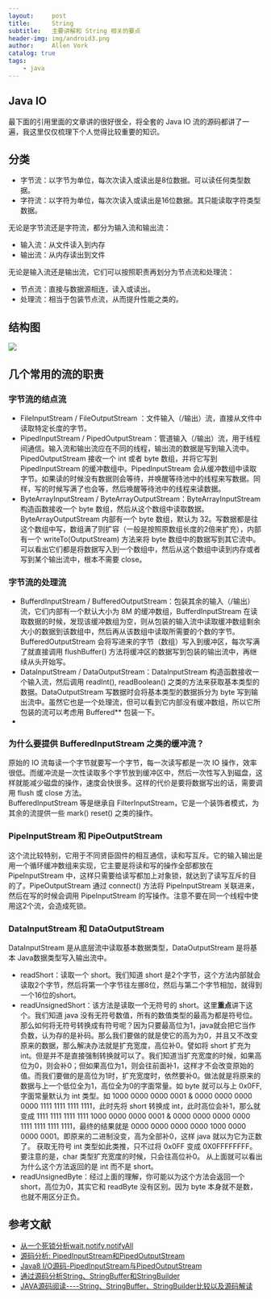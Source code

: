 ```yaml
---
layout:     post
title:      String
subtitle:   主要讲解和 String 相关的要点
header-img: img/android3.png
author:     Allen Vork
catalog: true
tags:
    - java
---
```


## Java IO
最下面的引用里面的文章讲的很好很全，将全套的 Java IO 流的源码都讲了一遍，我这里仅仅梳理下个人觉得比较重要的知识。

## 分类
+ 字节流：以字节为单位，每次次读入或读出是8位数据。可以读任何类型数据。
+ 字符流：以字符为单位，每次次读入或读出是16位数据。其只能读取字符类型数据。

无论是字节流还是字符流，都分为输入流和输出流：
+ 输入流：从文件读入到内存
+ 输出流：从内存读出到文件

无论是输入流还是输出流，它们可以按照职责再划分为节点流和处理流：
+ 节点流：直接与数据源相连，读入或读出。
+ 处理流：相当于包装节点流，从而提升性能之类的。

## 结构图
![]({{site.url}}/img/java/io/io.png)

## 几个常用的流的职责
### 字节流的结点流
+ FileInputStream / FileOutputStream ：文件输入（/输出）流，直接从文件中读取特定长度的字节。
+ PipedInputStream / PipedOutputStream：管道输入（/输出）流，用于线程间通信。输入流和输出流应在不同的线程，输出流的数据是写到输入流中。PipedOutputStream 接收一个 int 或者 byte 数组，并将它写到 PipedInputStream 的缓冲数组中。PipedInputStream 会从缓冲数组中读取字节。如果读的时候没有数据则会等待，并唤醒等待池中的线程来写数据。同样，写的时候写满了也会等，然后唤醒等待池中的线程来读数据。
+ ByteArrayInputStream / ByteArrayOutputStream：ByteArrayInputStream 构造函数接收一个 byte 数组，然后从这个数组中读取数据。ByteArrayOutputStream 内部有一个 byte 数组，默认为 32。写数据都是往这个数组中写，数组满了则扩容（一般是按照原数组长度的2倍来扩充），内部有一个 writeTo(OutputStream) 方法来将 byte 数组中的数据写到其它流中。可以看出它们都是将数据写入到一个数组中，然后从这个数组中读到内存或者写到某个输出流中，根本不需要 close。

### 字节流的处理流
+ BufferdInputStream / BufferedOutputStream：包装其余的输入（/输出）流，它们内部有一个默认大小为 8M 的缓冲数组，BufferdInputStream 在读取数据的时候，发现该缓冲数组为空，则从包装的输入流中读取缓冲数组剩余大小的数据到该数组中，然后再从该数组中读取所需要的个数的字节。BufferedOutputStream 会将写进来的字节（数组）写入到缓冲区，每次写满了就直接调用 flushBuffer() 方法将缓冲区的数据写到包装的输出流中，再继续从头开始写。
+ DataInputStream / DataOutputStream：DataInputStream 构造函数接收一个输入流，然后调用 readInt(), readBoolean() 之类的方法来获取基本类型的数据。DataOutputStream 写数据时会将基本类型的数据拆分为 byte 写到输出流中。虽然它也是一个处理流，但可以看到它内部没有缓冲数组，所以它所包装的流可以考虑用 Buffered** 包装一下。
+ 

### 为什么要提供 BufferedInputStream 之类的缓冲流？
原始的 IO 流每读一个字节就要写一个字节，每一次读写都是一次 IO 操作，效率很低。而缓冲流是一次性读取多个字节放到缓冲区中，然后一次性写入到磁盘，这样就能减少磁盘的操作，速度会快很多。这样的代价是要将数据写出的话，需要调用 flush 或 close 方法。    
BufferedInputStream 等是继承自 FilterInputStream，它是一个装饰者模式，为其余的流提供一些 mark() reset() 之类的操作。

### PipeInputStream 和 PipeOutputStream
这个流比较特别，它用于不同贤臣固件的相互通信，读和写互斥。它的输入输出是用一个循环缓冲数组来实现，它主要是将读和写的操作全部都放在 PipeInputStream 中，这样只需要给读写都加上对象锁，就达到了读写互斥的目的了。PipeOutputStream 通过 connect() 方法将 PipeInputStream 关联进来，然后在写的时候会调用 PipeInputStream 的写操作。注意不要在同一个线程中使用这2个流，会造成死锁。

### DataInputStream 和 DataOutputStream
DataInputStream 是从底层流中读取基本数据类型，DataOutputStream 是将基本 Java数据类型写入输出流中。    
+ readShort：读取一个 short。我们知道 short 是2个字节，这个方法内部就会读取2个字节，然后将第一个字节往左挪8位，然后与第二个字节相加，就得到一个16位的short。
+ readUnsignedShort：该方法是读取一个无符号的 short。这里**重点**讲下这个。我们知道 java 没有无符号数值，所有的数值类型的最高为都是符号位。那么如何将无符号转换成有符号呢？因为只要最高位为1，java就会把它当作负数，认为存的是补码。那么我们要做的就是使它的高为为0，并且又不改变原来的数据，那么解决办法就是扩充宽度，高位补0。譬如将 short 扩充为 int。但是并不是直接强制转换就可以了。我们知道当扩充宽度的时候，如果高位为0，则会补0；但如果高位为1，则会往前面补1，这样才不会改变原始的值。而我们要做的是高位为1时，扩充宽度时，依然要补0。做法就是将原来的数据与上一个低位全为1，高位全为0的字面常量。如 byte 就可以与上 0x0FF,字面常量默认为 int 类型。如 1000 0000 0000 0001 & 0000 0000 0000 0000 1111 1111 1111 1111，此时先将 short 转换成 int，此时高位会补1，那么就变成 1111 1111 1111 1111 1000 0000 0000 0001 & 0000 0000 0000 0000 1111 1111 1111 1111，最终的结果就是 0000 0000 0000 0000 1000 0000 0000 0001。即原来的二进制没变，高为全部补0，这样 java 就以为它为正数了。 获取无符号 int 类型如此类推，只不过将 0x0FF 变成 0X0FFFFFFFF。       要注意的是，char 类型扩充宽度的时候，只会往高位补0。 从上面就可以看出为什么这个方法返回的是 int 而不是 short。
+ readUnsignedByte：经过上面的理解，你可能以为这个方法会返回一个 short，高位为0，其实它和 readByte 没有区别。因为 byte 本身就不是数，也就不用区分正负。


## 参考文献
+ [从一个死锁分析wait,notify,notifyAll](https://www.jianshu.com/p/45626f4e0fc1)   
+ [源码分析: PipedInputStream和PipedOutputStream](https://www.jianshu.com/p/8aefeb3a12cf)
+ [Java8 I/O源码-PipedInputStream与PipedOutputStream](https://blog.csdn.net/panweiwei1994/article/details/78212564)
+ [通过源码分析String、StringBuffer和StringBuilder](https://www.jianshu.com/p/f3b1e9e717ca)
+ [JAVA源码阅读----String、StringBuffer、StringBuilder比较以及源码解读](https://www.jianshu.com/p/c17833473af2)